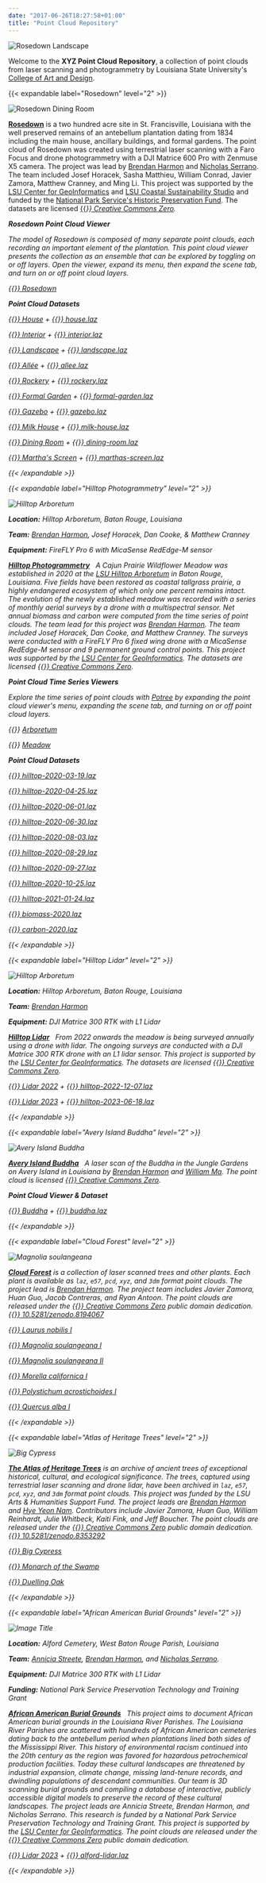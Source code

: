 ```yaml
---
date: "2017-06-26T18:27:58+01:00"
title: "Point Cloud Repository"
---
```


![Rosedown Landscape](rosedown-landscape.jpg)

Welcome to the **XYZ Point Cloud Repository**,
a collection of point clouds from laser scanning and photogrammetry
by Louisiana State University's
[College of Art and Design](https://design.lsu.edu/).

{{< expandable label="Rosedown" level="2" >}}

![Rosedown Dining Room](rosedown-dining-room.jpg)
<!-- {{< potree rosedown interior >}} -->

[**Rosedown**](rosedown) is a two hundred acre site in St. Francisville, Louisiana
with the well preserved remains of an antebellum plantation dating from 1834
including the main house, ancillary buildings, and formal gardens.
The point cloud of Rosedown was created
using terrestrial laser scanning with a Faro Focus
and drone photogrammetry with a DJI Matrice 600 Pro with Zenmuse X5 camera.
The project was lead by
[Brendan Harmon](https://baharmon.github.io/) and
[Nicholas Serrano](https://design.lsu.edu/faculty/serrano-nicholas/).
The team included Josef Horacek, Sasha Matthieu, William Conrad,
Javier Zamora, Matthew Cranney, and Ming Li.
This project was supported by the
[LSU Center for GeoInformatics](http://c4g.lsu.edu/) and
[LSU Coastal Sustainability Studio](https://css.lsu.edu/)
and funded by the
[National Park Service's Historic Preservation Fund](https://www.nps.gov/subjects/historicpreservationfund/index.htm).
The datasets are licensed [{{<i class="fab fa-creative-commons-zero">}} Creative Commons Zero](https://creativecommons.org/share-your-work/public-domain/cc0/).

**Rosedown Point Cloud Viewer**

The model of Rosedown is composed of
many separate point clouds,
each recording an important element
of the plantation.
This point cloud viewer presents
the collection as an ensemble
that can be explored by
toggling on or off layers.
Open the viewer,
expand its menu,
then expand the scene tab, and
turn on or off point cloud layers.

[{{<i class="fas fa-braille">}} Rosedown](https://xyz.cct.lsu.edu/data/rosedown/rosedown.html "Point Cloud Viewer for Rosedown Plantation")

**Point Cloud Datasets**

[{{<i class="fas fa-braille">}} House](https://xyz.cct.lsu.edu/data/rosedown/house.html "Point Cloud Viewer for Rosedown House") + [{{<i class="ms ms-cloud">}} house.laz](https://xyz.cct.lsu.edu/data/rosedown/house.laz "LAZ Point Cloud Dataset for Rosedown House")

[{{<i class="fas fa-braille">}} Interior](https://xyz.cct.lsu.edu/data/rosedown/interior.html "Point Cloud Viewer for Rosedown Interior") + [{{<i class="ms ms-cloud">}} interior.laz](https://xyz.cct.lsu.edu/data/rosedown/interior.laz "LAZ Point Cloud Dataset for Rosedown Interior")

[{{<i class="fas fa-braille">}} Landscape](https://xyz.cct.lsu.edu/data/rosedown/landscape.html "Point Cloud Viewer for Rosedown Landscape")  + [{{<i class="ms ms-cloud">}} landscape.laz](https://xyz.cct.lsu.edu/data/rosedown/landscape.laz "LAZ Point Cloud Dataset for Rosedown Landscape")

[{{<i class="fas fa-braille">}} Allée](https://xyz.cct.lsu.edu/data/rosedown/allee.html "Point Cloud Viewer for Rosedown Allée") + [{{<i class="ms ms-cloud">}} allee.laz](https://xyz.cct.lsu.edu/data/rosedown/allee.laz "LAZ Point Cloud Dataset for Rosedown Allée")

[{{<i class="fas fa-braille">}} Rockery](https://xyz.cct.lsu.edu/data/rosedown/rockery.html "Point Cloud Viewer for Rosedown Rockery") + [{{<i class="ms ms-cloud">}} rockery.laz](https://xyz.cct.lsu.edu/data/rosedown/rockery.laz "LAZ Point Cloud Dataset for Rosedown Rockery")

[{{<i class="fas fa-braille">}} Formal Garden](https://xyz.cct.lsu.edu/data/rosedown/formal-garden.html "Point Cloud Viewer for Rosedown Formal Garden")  + [{{<i class="ms ms-cloud">}} formal-garden.laz](https://xyz.cct.lsu.edu/data/rosedown/formal-garden.laz "LAZ Point Cloud Dataset for Rosedown Formal Garden")

[{{<i class="fas fa-braille">}} Gazebo](https://xyz.cct.lsu.edu/data/rosedown/gazebo.html "Point Cloud Viewer for Rosedown Gazebo") + [{{<i class="ms ms-cloud">}} gazebo.laz](https://xyz.cct.lsu.edu/data/rosedown/gazebo.laz "LAZ Point Cloud Dataset for Rosedown Gazebo")

[{{<i class="fas fa-braille">}} Milk House](https://xyz.cct.lsu.edu/data/rosedown/milk-house.html "Point Cloud Viewer for Rosedown Milk House") + [{{<i class="ms ms-cloud">}} milk-house.laz](https://xyz.cct.lsu.edu/data/rosedown/milk-house.laz "LAZ Point Cloud Dataset for Rosedown Milk House")

[{{<i class="fas fa-braille">}} Dining Room](https://xyz.cct.lsu.edu/data/rosedown/dining-room.html "Point Cloud Viewer for Rosedown Dining Room") + [{{<i class="ms ms-cloud">}} dining-room.laz](https://xyz.cct.lsu.edu/data/rosedown/dining-room.laz "LAZ Point Cloud Dataset for Rosedown Dining Room")

[{{<i class="fas fa-braille">}} Martha's Screen](https://xyz.cct.lsu.edu/data/rosedown/marthas-screen.html "Point Cloud Viewer for Martha's Screen") + [{{<i class="ms ms-cloud">}} marthas-screen.laz](https://xyz.cct.lsu.edu/data/rosedown/marthas-screen.laz "LAZ Point Cloud Dataset for Martha's Screen at Rosedown")

{{< /expandable >}}

{{< expandable label="Hilltop Photogrammetry" level="2" >}}

![Hilltop Arboretum](hilltop-transect-biomass-2020.png)

**Location:** Hilltop Arboretum, Baton Rouge, Louisiana

**Team:** 
[Brendan Harmon](https://baharmon.github.io/),
Josef Horacek, Dan Cooke, & Matthew Cranney

**Equipment:**
FireFLY Pro 6 with MicaSense RedEdge-M sensor

[**Hilltop Photogrammetry**](hilltop) &nbsp;
A Cajun Prairie Wildflower Meadow was established in 2020 at the
[LSU Hilltop Arboretum](https://www.lsu.edu/hilltop/)
in Baton Rouge, Louisiana.
Five fields have been restored as coastal tallgrass prairie,
a highly endangered ecosystem of which only one percent remains intact.
The evolution of the newly established meadow was recorded
with a series of monthly aerial surveys
by a drone with a multispectral sensor.
Net annual biomass and carbon
were computed from the time series of point clouds.
The team lead for this project was
[Brendan Harmon](https://baharmon.github.io/).
The team included Josef Horacek, Dan Cooke, and Matthew Cranney.
The surveys were conducted with a
FireFLY Pro 6 fixed wing drone
with a MicaSense RedEdge-M sensor
and 9 permanent ground control points.
This project was supported by the
[LSU Center for GeoInformatics](http://c4g.lsu.edu/).
The datasets are licensed [{{<i class="fab fa-creative-commons-zero">}} Creative Commons Zero](https://creativecommons.org/share-your-work/public-domain/cc0/).

**Point Cloud Time Series Viewers**

Explore the time series of point clouds
with [Potree](http://potree.org/)
by expanding the point cloud viewer's menu,
expanding the scene tab, and
turning on or off point cloud layers.


{{<i class="fas fa-braille">}} [Arboretum](https://xyz.cct.lsu.edu/data/hilltop/arboretum.html "Point Cloud Viewer for Hilltop Arboretum")

{{<i class="fas fa-braille">}} [Meadow](https://xyz.cct.lsu.edu/data/hilltop/meadow.html "Point Cloud Viewer for Hilltop Arboretum Meadow")

**Point Cloud Datasets**

[{{<i class="ms ms-cloud">}} hilltop-2020-03-19.laz](https://xyz.cct.lsu.edu/data/hilltop/hilltop-2020-03-19.laz "LAZ Point Cloud Dataset for Hilltop Arboretum, March 19, 2020")

[{{<i class="ms ms-cloud">}} hilltop-2020-04-25.laz](https://xyz.cct.lsu.edu/data/hilltop/hilltop-2020-04-25.laz "LAZ Point Cloud Dataset for Hilltop Arboretum, April 25, 2020")

[{{<i class="ms ms-cloud">}} hilltop-2020-06-01.laz](https://xyz.cct.lsu.edu/data/hilltop/hilltop-2020-06-01.laz "LAZ Point Cloud Dataset for Hilltop Arboretum, June 1, 2020")

[{{<i class="ms ms-cloud">}} hilltop-2020-06-30.laz](https://xyz.cct.lsu.edu/data/hilltop/hilltop-2020-06-30.laz "LAZ Point Cloud Dataset for Hilltop Arboretum, June 30, 2020")

[{{<i class="ms ms-cloud">}} hilltop-2020-08-03.laz](https://xyz.cct.lsu.edu/data/hilltop/hilltop-2020-08-03.laz "LAZ Point Cloud Dataset for Hilltop Arboretum, August 3, 2020")

[{{<i class="ms ms-cloud">}} hilltop-2020-08-29.laz](https://xyz.cct.lsu.edu/data/hilltop/hilltop-2020-08-29.laz "LAZ Point Cloud Dataset for Hilltop Arboretum, August 29, 2020")

[{{<i class="ms ms-cloud">}} hilltop-2020-09-27.laz](https://xyz.cct.lsu.edu/data/hilltop/hilltop-2020-09-27.laz "LAZ Point Cloud Dataset for Hilltop Arboretum, September 27, 2020")

[{{<i class="ms ms-cloud">}} hilltop-2020-10-25.laz](https://xyz.cct.lsu.edu/data/hilltop/hilltop-2020-10-25.laz "LAZ Point Cloud Dataset for Hilltop Arboretum, October 25, 2020")

[{{<i class="ms ms-cloud">}} hilltop-2021-01-24.laz](https://xyz.cct.lsu.edu/data/hilltop/hilltop-2021-01-24.laz "LAZ Point Cloud Dataset for Hilltop Arboretum, January 24, 2021")

[{{<i class="ms ms-cloud">}} biomass-2020.laz](https://xyz.cct.lsu.edu/data/hilltop/biomass-2020.laz "LAZ Point Cloud Dataset for Hilltop Arboretum, Net Annual Biomass 2020")

[{{<i class="ms ms-cloud">}} carbon-2020.laz](https://xyz.cct.lsu.edu/data/hilltop/carbon-2020.laz "LAZ Point Cloud Dataset for Hilltop Arboretum, Net Annual Carbon 2020")

{{< /expandable >}}

{{< expandable label="Hilltop Lidar" level="2" >}}

![Hilltop Arboretum](hilltop-1.jpg)

**Location:** Hilltop Arboretum, Baton Rouge, Louisiana

**Team:** 
[Brendan Harmon](https://baharmon.github.io/)

**Equipment:**
DJI Matrice 300 RTK with L1 Lidar

[**Hilltop Lidar**](hilltop-lidar) &nbsp;
From 2022 onwards
the meadow is being surveyed annually
using a drone with lidar.
The ongoing surveys are conducted with a
DJI Matrice 300 RTK drone with an L1 lidar sensor.
This project is supported by the
[LSU Center for GeoInformatics](http://c4g.lsu.edu/).
The datasets are licensed [{{<i class="fab fa-creative-commons-zero">}} Creative Commons Zero](https://creativecommons.org/share-your-work/public-domain/cc0/).

[{{<i class="fas fa-braille">}} Lidar 2022](https://xyz.cct.lsu.edu/data/hilltop/lidar-2022.html "Point Cloud Viewer for Hilltop Arboretum Lidar 2022")
+
[{{<i class="ms ms-cloud">}} hilltop-2022-12-07.laz](https://xyz.cct.lsu.edu/data/hilltop/hilltop-2022-12-07.laz "LAZ Point Cloud Dataset for Hilltop Arboretum, December 7, 2022")

[{{<i class="fas fa-braille">}} Lidar 2023](https://xyz.cct.lsu.edu/data/hilltop/lidar-2023.html "Point Cloud Viewer for Hilltop Arboretum Lidar 2023")
+
[{{<i class="ms ms-cloud">}} hilltop-2023-06-18.laz](https://xyz.cct.lsu.edu/data/hilltop/hilltop-2023-06-18.laz "LAZ Point Cloud Dataset for Hilltop Arboretum, June 18, 2023")

{{< /expandable >}}

{{< expandable label="Avery Island Buddha" level="2" >}}

![Avery Island Buddha](buddha.png)
<!-- {{< potree averyisland buddha >}} -->

[**Avery Island Buddha**](avery-island-buddha) &nbsp;
A laser scan of the Buddha
in the Jungle Gardens on Avery Island in Louisiana
by [Brendan Harmon](https://baharmon.github.io/) and
[William Ma](https://design.lsu.edu/faculty/william-ma/).
The point cloud is licensed [{{<i class="fab fa-creative-commons-zero">}} Creative Commons Zero](https://creativecommons.org/share-your-work/public-domain/cc0/).

**Point Cloud Viewer & Dataset**

[{{<i class="fas fa-braille">}} Buddha](https://xyz.cct.lsu.edu/data/averyisland/buddha.html "Point Cloud Viewer for Avery Island Buddha") + [{{<i class="ms ms-cloud">}} buddha.laz](https://xyz.cct.lsu.edu/data/averyisland/buddha.laz "LAZ Point Cloud of Avery Island Buddha")

{{< /expandable >}}

{{< expandable label="Cloud Forest" level="2" >}}

![Magnolia soulangeana](magnolia-soulangeana-02.png)

[**Cloud Forest**](cloud-forest)
is a collection of laser scanned trees and other plants.
Each plant is available as ``laz``, ``e57``, ``pcd``, ``xyz``, and ``3dm`` format point clouds.
The project lead is [Brendan Harmon](https://baharmon.github.io/).
The project team includes Javier Zamora, Huan Guo, Jacob Contreras, and Ryan Antoon.
The point clouds are released under the
[{{<i class="fab fa-creative-commons-zero">}} Creative Commons Zero](https://creativecommons.org/share-your-work/public-domain/cc0/)
public domain dedication.
[{{<i class="ai ai-doi">}} 10.5281/zenodo.8194067](https://doi.org/10.5281/zenodo.8194067)

[{{<i class="ms ms-cloud">}} Laurus nobilis I](laurus-nobilis-01)

[{{<i class="ms ms-cloud">}} Magnolia soulangeana I](magnolia-soulangeana-01)

[{{<i class="ms ms-cloud">}} Magnolia soulangeana II](magnolia-soulangeana-02)

[{{<i class="ms ms-cloud">}} Morella californica I](morella-californica-01)

[{{<i class="ms ms-cloud">}} Polystichum acrostichoides I](polystichum-acrostichoides-01)

[{{<i class="ms ms-cloud">}} Quercus alba I](quercus-alba-01)

{{< /expandable >}}

{{< expandable label="Atlas of Heritage Trees" level="2" >}}

![Big Cypress](big-cypress.jpg)

[**The Atlas of Heritage Trees**](atlas-of-heritage-trees)
is an archive of ancient trees
of exceptional historical, cultural, and ecological significance.
The trees, captured using terrestrial laser scanning and drone lidar,
have been archived in
``laz``, ``e57``, ``pcd``, ``xyz``, and ``3dm`` format point clouds.
This project was funded by the LSU Arts & Humanities Support Fund.
The project leads are [Brendan Harmon](https://baharmon.github.io/)
and [Hye Yeon Nam](https://hynam.org/).
Contributors include 
Javier Zamora, 
Huan Guo, 
William Reinhardt, 
Julie Whitbeck, 
Kaiti Fink, 
and Jeff Boucher.
The point clouds are released under the
[{{<i class="fab fa-creative-commons-zero">}} Creative Commons Zero](https://creativecommons.org/share-your-work/public-domain/cc0/)
public domain dedication.
[{{<i class="ai ai-doi">}} 10.5281/zenodo.8353292](https://zenodo.org/doi/10.5281/zenodo.8353292)

[{{<i class="ms ms-cloud">}} Big Cypress](big-cypress)

[{{<i class="ms ms-cloud">}} Monarch of the Swamp](monarch-of-the-swamp)

[{{<i class="ms ms-cloud">}} Duelling Oak](duelling-oak)

{{< /expandable >}}

{{< expandable label="African American Burial Grounds" level="2" >}}

![Image Title](alford-1.jpg)

**Location:** Alford Cemetery, West Baton Rouge Parish, Louisiana

**Team:**
[Annicia Streete](https://design.lsu.edu/faculty/streete-annicia/),
[Brendan Harmon](https://baharmon.github.io/), and
[Nicholas Serrano](https://dcp.ufl.edu/faculties/nicholas-serrano/).

**Equipment:** DJI Matrice 300 RTK with L1 Lidar

**Funding:** National Park Service Preservation Technology and Training Grant

[**African American Burial Grounds**](african-american-burial-grounds) &nbsp;
This project aims to document African American burial grounds in the Louisiana River Parishes. The Louisiana River Parishes are scattered with hundreds of African American cemeteries dating back to the antebellum period when plantations lined both sides of the Mississippi River. This history of environmental racism continued into the 20th century as the region was favored for hazardous petrochemical production facilities. Today these cultural landscapes are threatened by industrial expansion, climate change, missing land-tenure records, and dwindling populations of descendant communities. Our team is 3D scanning burial grounds and compiling a database of interactive, publicly accessible digital models to preserve the record of these cultural landscapes. The project leads are Annicia Streete, Brendan Harmon, and Nicholas Serrano. This research is funded by a National Park Service Preservation Technology and Training Grant. This project is supported by the [LSU Center for GeoInformatics](http://c4g.lsu.edu/). The point clouds are released under the [{{<i class="fab fa-creative-commons-zero">}} Creative Commons Zero](https://creativecommons.org/share-your-work/public-domain/cc0/) public domain dedication.

[{{<i class="fas fa-braille">}} Lidar 2023](https://xyz.cct.lsu.edu/data/alford/alford-lidar.html "Point Cloud Viewer for Alford Cemetery Lidar 2023")
+
[{{<i class="ms ms-cloud">}} alford-lidar.laz](https://xyz.cct.lsu.edu/data/alford/alford-lidar.laz "LAZ Point Cloud Dataset for Alford Cemetery 2023")

{{< /expandable >}}

<!--{{< map >}}-->

<!--
{{<i class="ai ai-zenodo ai-3x">}}
{{<i class="ai ai-doi">}}
{{<i class="ms ms-grass-gis ms-2x">}}
{{<i class="ms ms-cloud">}}
{{<i class="ms ms-directory">}}
{{<i class="fab fa-creative-commons">}}
{{<i class="fab fa-creative-commons-zero">}}
{{<i class="fas fa-coffee">}}
{{<i class="fas fa-braille">}}
-->
